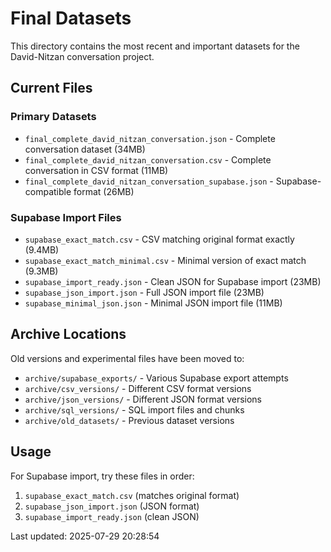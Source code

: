 # Final Datasets

This directory contains the most recent and important datasets for the David-Nitzan conversation project.

## Current Files

### Primary Datasets
- `final_complete_david_nitzan_conversation.json` - Complete conversation dataset (34MB)
- `final_complete_david_nitzan_conversation.csv` - Complete conversation in CSV format (11MB)
- `final_complete_david_nitzan_conversation_supabase.json` - Supabase-compatible format (26MB)

### Supabase Import Files
- `supabase_exact_match.csv` - CSV matching original format exactly (9.4MB)
- `supabase_exact_match_minimal.csv` - Minimal version of exact match (9.3MB)
- `supabase_import_ready.json` - Clean JSON for Supabase import (23MB)
- `supabase_json_import.json` - Full JSON import file (23MB)
- `supabase_minimal_json.json` - Minimal JSON import file (11MB)

## Archive Locations

Old versions and experimental files have been moved to:
- `archive/supabase_exports/` - Various Supabase export attempts
- `archive/csv_versions/` - Different CSV format versions
- `archive/json_versions/` - Different JSON format versions
- `archive/sql_versions/` - SQL import files and chunks
- `archive/old_datasets/` - Previous dataset versions

## Usage

For Supabase import, try these files in order:
1. `supabase_exact_match.csv` (matches original format)
2. `supabase_json_import.json` (JSON format)
3. `supabase_import_ready.json` (clean JSON)

Last updated: 2025-07-29 20:28:54
